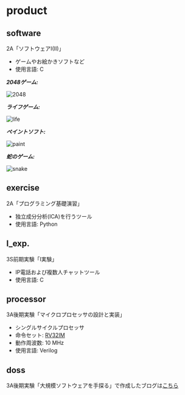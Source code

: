 # product
## software
2A「ソフトウェアI(II)」
- ゲームやお絵かきソフトなど
- 使用言語: C

***2048ゲーム:***

![2048](https://github.com/johncompany/product/assets/72188206/c858c3d9-3566-4a09-8c23-db5283145b80)

***ライフゲーム:***

![life](https://github.com/johncompany/product/assets/72188206/9b8c9c41-544f-44ef-886e-ee728637a3b4)

***ペイントソフト:***

![paint](https://github.com/johncompany/product/assets/72188206/4fef7aae-dc73-4bc8-9fc1-e8542669e0fd)

***蛇のゲーム:***

![snake](https://github.com/johncompany/product/assets/72188206/efd36483-ddb0-4276-874b-8dcec77e60cb)


## exercise
2A「プログラミング基礎演習」
- 独立成分分析(ICA)を行うツール
- 使用言語: Python


## I_exp.
3S前期実験「I実験」
- IP電話および複数人チャットツール
- 使用言語: C


## processor
3A後期実験「マイクロプロセッサの設計と実装」
- シングルサイクルプロセッサ
- 命令セット: [RV32IM](https://riscv.org/technical/specifications/)
- 動作周波数: 10 MHz
- 使用言語: Verilog


## doss
3A後期実験「大規模ソフトウェアを手探る」で作成したブログは[こちら](https://doss2021-7.hatenadiary.com/)
